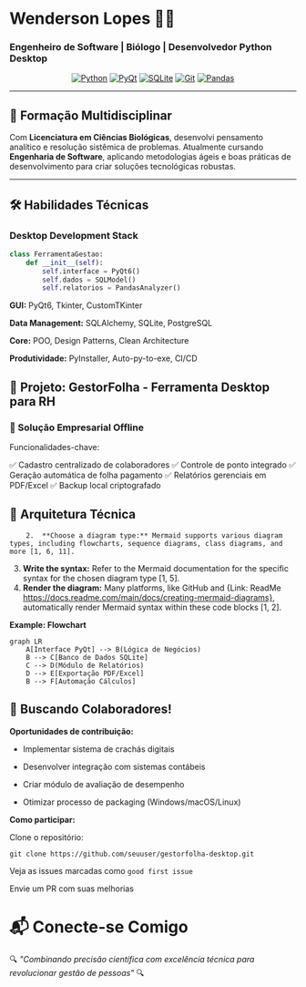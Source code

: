 # Wenderson Lopes 👨‍💻  
### **Engenheiro de Software | Biólogo | Desenvolvedor Python Desktop**

<div align="center">
  
  [![Python](https://img.shields.io/badge/Python-3776AB?style=for-the-badge&logo=python&logoColor=white)](https://www.python.org/)
  [![PyQt](https://img.shields.io/badge/PyQt-41CD52?style=for-the-badge&logo=qt&logoColor=white)](https://www.riverbankcomputing.com/software/pyqt/)
  [![SQLite](https://img.shields.io/badge/SQLite-003B57?style=for-the-badge&logo=sqlite&logoColor=white)](https://www.sqlite.org/index.html)
  [![Git](https://img.shields.io/badge/Git-F05032?style=for-the-badge&logo=git&logoColor=white)](https://git-scm.com/)
  [![Pandas](https://img.shields.io/badge/Pandas-150458?style=for-the-badge&logo=pandas&logoColor=white)](https://pandas.pydata.org/)

</div>

---

## 🧬 Formação Multidisciplinar  
Com **Licenciatura em Ciências Biológicas**, desenvolvi pensamento analítico e resolução sistêmica de problemas. Atualmente cursando **Engenharia de Software**, aplicando metodologias ágeis e boas práticas de desenvolvimento para criar soluções tecnológicas robustas.

---

## 🛠️ Habilidades Técnicas  
### Desktop Development Stack  

```python
class FerramentaGestao:
    def __init__(self):
        self.interface = PyQt6()
        self.dados = SQLModel()
        self.relatorios = PandasAnalyzer()
```

**GUI:** PyQt6, Tkinter, CustomTKinter

**Data Management:** SQLAlchemy, SQLite, PostgreSQL

**Core:** POO, Design Patterns, Clean Architecture

**Produtividade:** PyInstaller, Auto-py-to-exe, CI/CD

## 🚀 Projeto: GestorFolha - Ferramenta Desktop para RH
### 📌 Solução Empresarial Offline

Funcionalidades-chave:

✅ Cadastro centralizado de colaboradores
✅ Controle de ponto integrado
✅ Geração automática de folha pagamento
✅ Relatórios gerenciais em PDF/Excel
✅ Backup local criptografado

## 🔧 Arquitetura Técnica

        2.  **Choose a diagram type:** Mermaid supports various diagram types, including flowcharts, sequence diagrams, class diagrams, and more [1, 6, 11].
3.  **Write the syntax:** Refer to the Mermaid documentation for the specific syntax for the chosen diagram type [1, 5].
4.  **Render the diagram:** Many platforms, like GitHub and {Link: ReadMe https://docs.readme.com/main/docs/creating-mermaid-diagrams}, automatically render Mermaid syntax within these code blocks [1, 2].

**Example: Flowchart**

```mermaid
graph LR
    A[Interface PyQt] --> B(Lógica de Negócios)
    B --> C[Banco de Dados SQLite]
    C --> D(Módulo de Relatórios)
    D --> E[Exportação PDF/Excel]
    B --> F[Automação Cálculos]
```

## 🤝 Buscando Colaboradores!

**Oportunidades de contribuição:**

- Implementar sistema de crachás digitais

- Desenvolver integração com sistemas contábeis

- Criar módulo de avaliação de desempenho

- Otimizar processo de packaging (Windows/macOS/Linux)

**Como participar:**

Clone o repositório:

`git clone https://github.com/seuuser/gestorfolha-desktop.git`

Veja as issues marcadas como `good first issue`

Envie um PR com suas melhorias

# 📬 Conecte-se Comigo


🔍 *"Combinando precisão científica com excelência técnica para revolucionar gestão de pessoas"* 🔍


